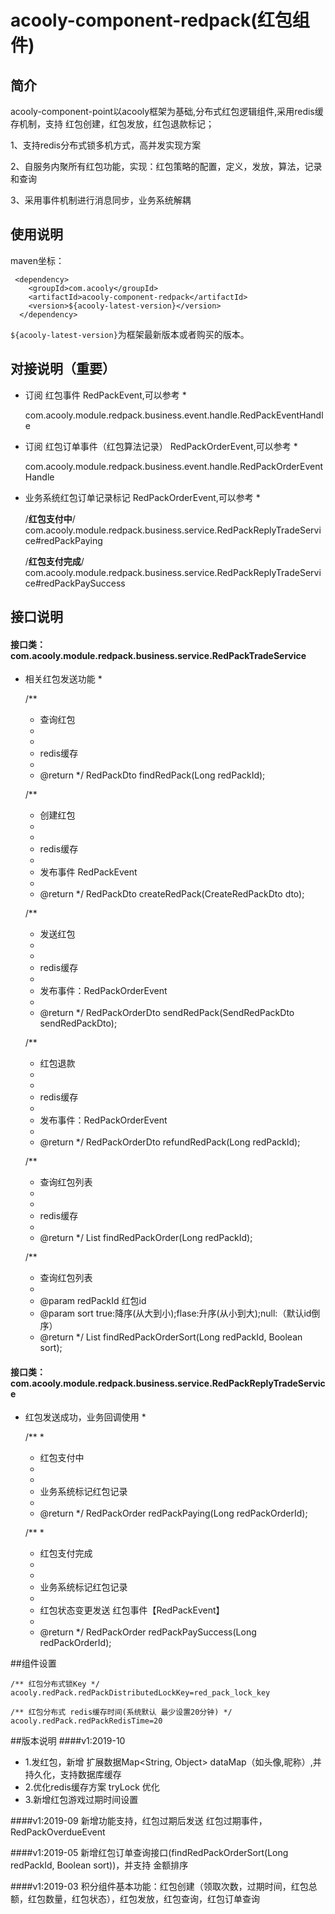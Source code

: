 <!-- title: 红包组件 -->
<!-- type: business -->
<!-- author: cuifuqiang -->
acooly-component-redpack(红包组件)
====

## 简介

acooly-component-point以acooly框架为基础,分布式红包逻辑组件,采用redis缓存机制，支持 红包创建，红包发放，红包退款标记；

1、支持redis分布式锁多机方式，高并发实现方案

2、自服务内聚所有红包功能，实现：红包策略的配置，定义，发放，算法，记录和查询

3、采用事件机制进行消息同步，业务系统解耦

## 使用说明

maven坐标：

     <dependency>
        <groupId>com.acooly</groupId>
        <artifactId>acooly-component-redpack</artifactId>
        <version>${acooly-latest-version}</version>
      </dependency>

`${acooly-latest-version}`为框架最新版本或者购买的版本。

## 对接说明（重要）

* 订阅 红包事件  RedPackEvent,可以参考  *

	com.acooly.module.redpack.business.event.handle.RedPackEventHandle
	
* 订阅 红包订单事件（红包算法记录）  RedPackOrderEvent,可以参考  *

	com.acooly.module.redpack.business.event.handle.RedPackOrderEventHandle	
	
* 业务系统红包订单记录标记  RedPackOrderEvent,可以参考  *
	
	/**红包支付中**/
	com.acooly.module.redpack.business.service.RedPackReplyTradeService#redPackPaying
	
	/**红包支付完成**/
	com.acooly.module.redpack.business.service.RedPackReplyTradeService#redPackPaySuccess
	
		
	

## 接口说明

####	接口类：com.acooly.module.redpack.business.service.RedPackTradeService
* 相关红包发送功能 *
	
	/**
	 * 查询红包
	 * 
	 * <li>redis缓存
	 * 
	 * @return
	 */
	RedPackDto findRedPack(Long redPackId);

	/**
	 * 创建红包
	 * 
	 * <li>redis缓存
	 * <li>发布事件 RedPackEvent
	 * 
	 * @return
	 */
	RedPackDto createRedPack(CreateRedPackDto dto);

	/**
	 * 发送红包
	 * 
	 * <li>redis缓存
	 * <li>发布事件：RedPackOrderEvent
	 * 
	 * @return
	 */
	RedPackOrderDto sendRedPack(SendRedPackDto sendRedPackDto);

	/**
	 * 红包退款
	 * 
	 * <li>redis缓存
	 * <li>发布事件：RedPackOrderEvent
	 * 
	 * @return
	 */
	RedPackOrderDto refundRedPack(Long redPackId);

	/**
	 * 查询红包列表
	 * 
	 * <li>redis缓存
	 * 
	 * @return
	 */
	List<RedPackOrderDto> findRedPackOrder(Long redPackId);
	
	
	/**
	 * 查询红包列表
	 *
	 * @param redPackId 红包id
	 * @param sort      true:降序(从大到小);flase:升序(从小到大);null:（默认id倒序）
	 * @return
	 */
	List<RedPackOrderDto> findRedPackOrderSort(Long redPackId, Boolean sort);


####	接口类：com.acooly.module.redpack.business.service.RedPackReplyTradeService
* 红包发送成功，业务回调使用 *
	
	/**
	 * 
	 * 红包支付中
	 * 
	 * <li>业务系统标记红包记录
	 * 
	 * @return
	 */
	RedPackOrder redPackPaying(Long redPackOrderId);

	/**
	 * 
	 * 红包支付完成
	 * 
	 * <li>业务系统标记红包记录
	 * <li>红包状态变更发送 红包事件【RedPackEvent】
	 * 
	 * @return
	 */
	RedPackOrder redPackPaySuccess(Long redPackOrderId);
	
	


##组件设置

	/** 红包分布式锁Key */
	acooly.redPack.redPackDistributedLockKey=red_pack_lock_key
	
	/** 红包分布式 redis缓存时间(系统默认 最少设置20分钟) */
	acooly.redPack.redPackRedisTime=20


##版本说明
####v1:2019-10
- 1.发红包，新增 扩展数据Map<String, Object> dataMap（如头像,昵称）,并持久化，支持数据库缓存
- 2.优化redis缓存方案 tryLock 优化
- 3.新增红包游戏过期时间设置


####v1:2019-09
新增功能支持，红包过期后发送 红包过期事件，RedPackOverdueEvent

####v1:2019-05
新增红包订单查询接口(findRedPackOrderSort(Long redPackId, Boolean sort))，并支持 金额排序

####v1:2019-03
积分组件基本功能：红包创建（领取次数，过期时间，红包总额，红包数量，红包状态），红包发放，红包查询，红包订单查询






